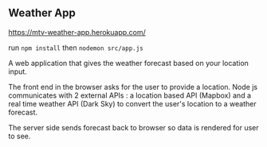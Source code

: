 Weather App
---
https://mtv-weather-app.herokuapp.com/


run ```npm install``` then ```nodemon src/app.js```

A web application that gives the weather forecast based on your location input.

The front end in the browser asks for the user to provide a location.
Node js communicates with 2 external APIs : a location based API (Mapbox) and a real time weather API (Dark Sky) to convert the user's location to a weather forecast. 

The server side sends forecast back to browser so data is rendered for user to see. 

